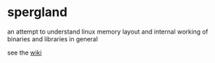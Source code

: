 # spergland
an attempt to understand linux memory layout and internal working of binaries and libraries in general

see the [wiki](https://github.com/aspieln3r/spergland/wiki)
